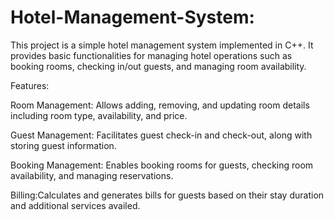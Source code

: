 # Hotel-Management-System:

  This project is a simple hotel management system implemented in C++. It provides basic functionalities for managing hotel operations such as booking rooms, checking in/out guests, and managing room availability.

  Features:
  
   Room Management:     Allows adding, removing, and updating room details including room type, availability, and price.
   
   Guest Management:    Facilitates guest check-in and check-out, along with storing guest information.
   
   Booking Management:  Enables booking rooms for guests, checking room availability, and managing reservations.
   
   Billing:Calculates and generates bills for guests based on their stay duration and additional services availed.
